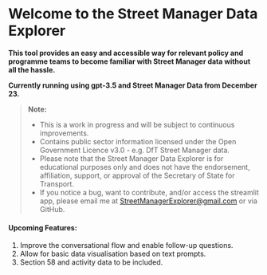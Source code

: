 # Welcome to the Street Manager Data Explorer
**This tool provides an easy and accessible way for relevant policy and programme teams to become familiar with Street Manager data without all the hassle.**

**Currently running using gpt-3.5 and Street Manager Data from December 23.**



> **Note:**
> - This is a work in progress and will be subject to continuous improvements.
> - Contains public sector information licensed under the Open Government Licence v3.0 - e.g. DfT Street Manager data.
> - Please note that the Street Manager Data Explorer is for educational purposes only and does not have the endorsement, affiliation, support, or approval of the Secretary of State for Transport.
> - If you notice a bug, want to contribute, and/or access the streamlit app, please email me at StreetManagerExplorer@gmail.com or via GitHub.

#### Upcoming Features:

1. Improve the conversational flow and enable follow-up questions.
2. Allow for basic data visualisation based on text prompts.
3. Section 58 and activity data to be included. 
